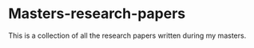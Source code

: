 # Masters-research-papers
This is a collection of all the research papers written during my masters.
